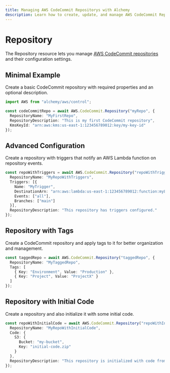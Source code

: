 ```yaml
---
title: Managing AWS CodeCommit Repositorys with Alchemy
description: Learn how to create, update, and manage AWS CodeCommit Repositorys using Alchemy Cloud Control.
---
```


# Repository

The Repository resource lets you manage [AWS CodeCommit repositories](https://docs.aws.amazon.com/codecommit/latest/userguide/) and their configuration settings.

## Minimal Example

Create a basic CodeCommit repository with required properties and an optional description.

```ts
import AWS from "alchemy/aws/control";

const codeCommitRepo = await AWS.CodeCommit.Repository("myRepo", {
  RepositoryName: "MyFirstRepo",
  RepositoryDescription: "This is my first CodeCommit repository",
  KmsKeyId: "arn:aws:kms:us-east-1:123456789012:key/my-key-id"
});
```

## Advanced Configuration

Create a repository with triggers that notify an AWS Lambda function on repository events.

```ts
const repoWithTriggers = await AWS.CodeCommit.Repository("repoWithTriggers", {
  RepositoryName: "MyRepoWithTriggers",
  Triggers: [{
    Name: "MyTrigger",
    DestinationArn: "arn:aws:lambda:us-east-1:123456789012:function:myLambdaFunction",
    Events: ["all"],
    Branches: ["main"]
  }],
  RepositoryDescription: "This repository has triggers configured."
});
```

## Repository with Tags

Create a CodeCommit repository and apply tags to it for better organization and management.

```ts
const taggedRepo = await AWS.CodeCommit.Repository("taggedRepo", {
  RepositoryName: "MyTaggedRepo",
  Tags: [
    { Key: "Environment", Value: "Production" },
    { Key: "Project", Value: "ProjectX" }
  ]
});
```

## Repository with Initial Code

Create a repository and also initialize it with some initial code.

```ts
const repoWithInitialCode = await AWS.CodeCommit.Repository("repoWithInitialCode", {
  RepositoryName: "MyRepoWithInitialCode",
  Code: {
    S3: {
      Bucket: "my-bucket",
      Key: "initial-code.zip"
    }
  },
  RepositoryDescription: "This repository is initialized with code from S3."
});
```